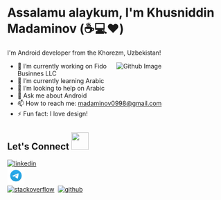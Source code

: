 # Assalamu alaykum, I'm Khusniddin Madaminov (:coffee::computer::heart:)

I'm Android developer from the Khorezm, Uzbekistan!

<img width="50%" align="right" alt="Github Image" src="https://raw.githubusercontent.com/onimur/.github/master/.resources/git-header.svg" />

- 🔭 I’m currently working on Fido Businnes LLC
- 🌱 I’m currently learning Arabic
- 👯 I’m looking to help on Arabic
- 💬 Ask me about Android
- 📫 How to reach me: [madaminov0998@gmail.com](mailto:madaminov0998@gmail.com)
- ⚡ Fun fact: I love design!

## Let's Connect <img src="https://github.com/sourabmaity/sourabmaity/blob/main/assets/logo/socials.png" width=40 height=40 /> 

[<img src='https://github.com/sourabmaity/sourabmaity/blob/main/assets/logo/iconfinder_social_media_isometric_14-linkedin_3529657.png' alt='linkedin' height='40'>](https://www.linkedin.com/in/husniddin-madaminov-683366197/)&nbsp;  
[<img src='https://github.com/KhusniddinMadaminov/KhusniddinMadaminov/blob/main/telegram-logo.png' alt='telegram' height='40'>](https://t.me/HusniddinMadaminov)&nbsp;  
[<img src='https://github.com/sourabmaity/sourabmaity/blob/main/assets/logo/iconfinder_StackOverflow_2613280.png' alt='stackoverflow' height='40'>](https://stackoverflow.com/users/12213891/husniddin-madaminov)&nbsp;
[<img src='https://github.com/sourabmaity/sourabmaity/blob/main/assets/logo/iconfinder__github_1156638.png' alt='github' height='40'>](https://github.com/KhusniddinMadaminov)&nbsp;  


<!--
**KhusniddinMadaminov/KhusniddinMadaminov** is a ✨ _special_ ✨ repository because its `README.md` (this file) appears on your GitHub profile.

Here are some ideas to get you started:

- 🔭 I’m currently working on ...
- 🌱 I’m currently learning ...
- 👯 I’m looking to collaborate on ...
- 🤔 I’m looking for help with ...
- 💬 Ask me about ...
- 📫 How to reach me: ...
- 😄 Pronouns: ...
- ⚡ Fun fact: ...
-->
